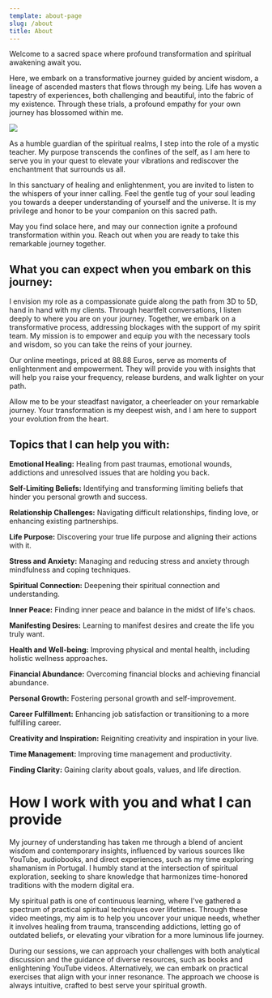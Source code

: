 ```yaml
---
template: about-page
slug: /about
title: About
---
```


Welcome to a sacred space where profound transformation and spiritual awakening await you.

Here, we embark on a transformative journey guided by ancient wisdom, a lineage of ascended masters that flows through my being. Life has woven a tapestry of experiences, both challenging and beautiful, into the fabric of my existence. Through these trials, a profound empathy for your own journey has blossomed within me.

![](/assets/rainbow-spiritual-healer.jpg)

As a humble guardian of the spiritual realms, I step into the role of a mystic teacher. My purpose transcends the confines of the self, as I am here to serve you in your quest to elevate your vibrations and rediscover the enchantment that surrounds us all.

In this sanctuary of healing and enlightenment, you are invited to listen to the whispers of your inner calling. Feel the gentle tug of your soul leading you towards a deeper understanding of yourself and the universe. It is my privilege and honor to be your companion on this sacred path.

May you find solace here, and may our connection ignite a profound transformation within you. Reach out when you are ready to take this remarkable journey together.

## What you can expect when you embark on this journey:

I envision my role as a compassionate guide along the path from 3D to 5D, hand in hand with my clients. Through heartfelt conversations, I listen deeply to where you are on your journey. Together, we embark on a transformative process, addressing blockages with the support of my spirit team. My mission is to empower and equip you with the necessary tools and wisdom, so you can take the reins of your journey.

Our online meetings, priced at 88.88 Euros, serve as moments of enlightenment and empowerment. They will provide you with insights that will help you raise your frequency, release burdens, and walk lighter on your path.

Allow me to be your steadfast navigator, a cheerleader on your remarkable journey. Your transformation is my deepest wish, and I am here to support your evolution from the heart.

## Topics that I can help you with:

**Emotional Healing:** Healing from past traumas, emotional wounds, addictions and unresolved issues that are holding you back.

**Self-Limiting Beliefs:** Identifying and transforming limiting beliefs that hinder you personal growth and success.

**Relationship Challenges:** Navigating difficult relationships, finding love, or enhancing existing partnerships.

**Life Purpose:** Discovering your true life purpose and aligning their actions with it.

**Stress and Anxiety:** Managing and reducing stress and anxiety through mindfulness and coping techniques.

**Spiritual Connection:** Deepening their spiritual connection and understanding.

**Inner Peace:** Finding inner peace and balance in the midst of life's chaos.

**Manifesting Desires:** Learning to manifest desires and create the life you truly want.

**Health and Well-being:** Improving physical and mental health, including holistic wellness approaches.

**Financial Abundance:** Overcoming financial blocks and achieving financial abundance.

**Personal Growth:** Fostering personal growth and self-improvement.

**Career Fulfillment:** Enhancing job satisfaction or transitioning to a more fulfilling career.

**Creativity and Inspiration:** Reigniting creativity and inspiration in your live.

**Time Management:** Improving time management and productivity.

**Finding Clarity:** Gaining clarity about goals, values, and life direction.


# How I work with you and what I can provide

My journey of understanding has taken me through a blend of ancient wisdom and contemporary insights, influenced by various sources like YouTube, audiobooks, and direct experiences, such as my time exploring shamanism in Portugal. I humbly stand at the intersection of spiritual exploration, seeking to share knowledge that harmonizes time-honored traditions with the modern digital era.

My spiritual path is one of continuous learning, where I've gathered a spectrum of practical spiritual techniques over lifetimes. Through these video meetings, my aim is to help you uncover your unique needs, whether it involves healing from trauma, transcending addictions, letting go of outdated beliefs, or elevating your vibration for a more luminous life journey.

During our sessions, we can approach your challenges with both analytical discussion and the guidance of diverse resources, such as books and enlightening YouTube videos. Alternatively, we can embark on practical exercises that align with your inner resonance. The approach we choose is always intuitive, crafted to best serve your spiritual growth.

